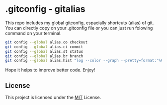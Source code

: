 # .gitconfig - gitalias
This repo includes my global gitconfig, espacially shortcuts (alias) of git. 
You can directly copy on your .gitconfig file or you can just run folowing command on your terminal.
```bash
git config --global alias.co checkout
git config --global alias.ci commit
git config --global alias.st status
git config --global alias.br branch
git config --global alias.hist "log --color --graph --pretty=format:'%C(bold blue)%h%Creset -%C(yellow)%d%Creset %s %C(magenta)(%cr) %C(cyan)<%an>%Creset' --abbrev-commit"
```

Hope it helps to improve better code. Enjoy!

## License
This project is licensed under the [MIT](https://choosealicense.com/licenses/mit/) License.

